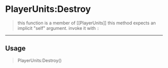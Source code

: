 # PlayerUnits:Destroy
> this function is a member of [[PlayerUnits]]
> this method expects an implicit "self" argument. invoke it with `:`
-----
## Usage
> PlayerUnits:Destroy()
